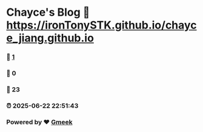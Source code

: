 # Chayce's Blog :link: https://ironTonySTK.github.io/chayce_jiang.github.io 
### :page_facing_up: [1](https://ironTonySTK.github.io/chayce_jiang.github.io/tag.html) 
### :speech_balloon: 0 
### :hibiscus: 23 
### :alarm_clock: 2025-06-22 22:51:43 
### Powered by :heart: [Gmeek](https://github.com/Meekdai/Gmeek)
